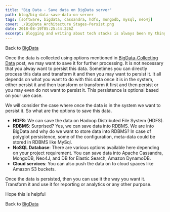 ```yaml
---
title: "Big Data - Save data on BigData server"
path: blog/big-data-save-data-on-server
tags: [software, bigdata, cassandra, hdfs, mongodb, mysql, neo4j]
cover: ./BigData_Architecture_Stages-Persist.png
date: 2018-08-19T05:25:44.226Z
excerpt: Blogging and writing about tech stacks is always been my thing. Once the data is collected, we may want to save it for further processing.
---
```


Back to [BigData](../blog/big-data "Big Data")

Once the data is collected using options mentioned in [BigData-Collecting Data](../blog/big-data-collecting-data "BigData-Collecting Data") post, we may want to save it for further processing. It is not necessary that you alway want to persist this data. Sometimes you can directly process this data and transform it and then you may want to persist it. It all depends on what you want to do with this data once it is in the system, either persist it and then transform or transform it first and then persist or you may even do not want to persist it. This persistence is optional based on your use case.

We will consider the case where once the data is in the system we want to persist it. So what are the options to save this data.

- **HDFS**: We can save the data on Hadoop Distributed File System (HDFS).
- **RDBMS**: Surprised? Yes, we can save data into RDBMS. We are into BigData and why do we want to store data into RDBMS? In case of polyglot persistence, some of the configuration, meta-data could be stored in RDBMS like MySql.
- **NoSQL Database**: There are various options available here depending on your project requirement. You can save data into Apache Cassandra, MongoDB, Neo4J, and DB for Elastic Search, Amazon DynamoDB.
- **Cloud services**: You can also push the data on to cloud spaces like Amazon S3 buckets.

Once the data is persisted, then you can use it the way you want it. Transform it and use it for reporting or analytics or any other purpose.

Hope this is helpful

Back to [BigData](../blog/big-data "Big Data")
